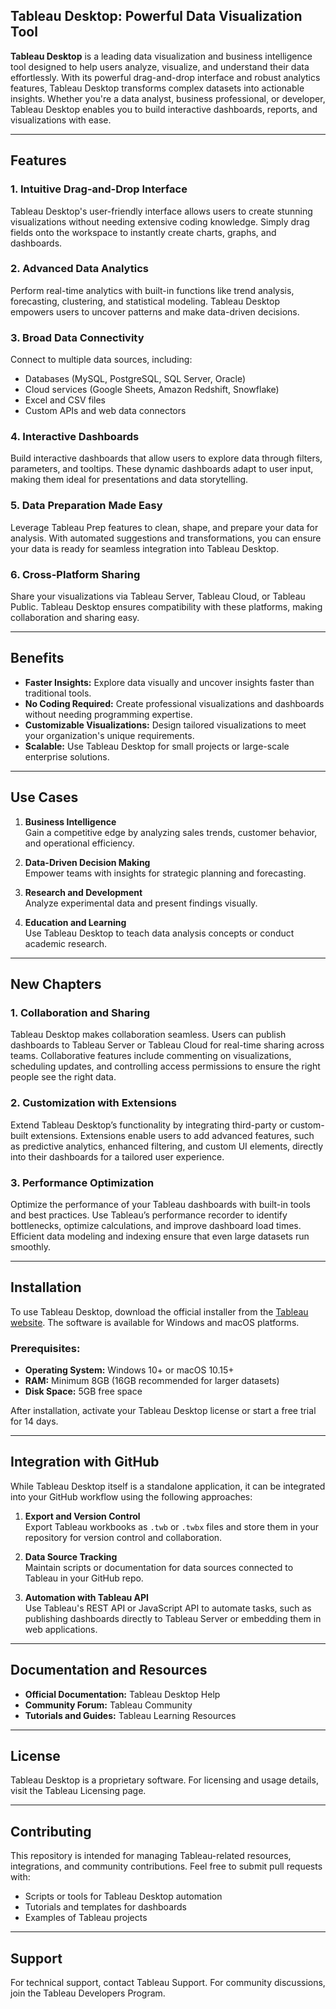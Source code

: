 ## Tableau Desktop: Powerful Data Visualization Tool

**Tableau Desktop** is a leading data visualization and business intelligence tool designed to help users analyze, visualize, and understand their data effortlessly. With its powerful drag-and-drop interface and robust analytics features, Tableau Desktop transforms complex datasets into actionable insights. Whether you're a data analyst, business professional, or developer, Tableau Desktop enables you to build interactive dashboards, reports, and visualizations with ease.

---

## Features

### 1. **Intuitive Drag-and-Drop Interface**

Tableau Desktop's user-friendly interface allows users to create stunning visualizations without needing extensive coding knowledge. Simply drag fields onto the workspace to instantly create charts, graphs, and dashboards.

### 2. **Advanced Data Analytics**

Perform real-time analytics with built-in functions like trend analysis, forecasting, clustering, and statistical modeling. Tableau Desktop empowers users to uncover patterns and make data-driven decisions.

### 3. **Broad Data Connectivity**

Connect to multiple data sources, including:

- Databases (MySQL, PostgreSQL, SQL Server, Oracle)
- Cloud services (Google Sheets, Amazon Redshift, Snowflake)
- Excel and CSV files
- Custom APIs and web data connectors

### 4. **Interactive Dashboards**

Build interactive dashboards that allow users to explore data through filters, parameters, and tooltips. These dynamic dashboards adapt to user input, making them ideal for presentations and data storytelling.

### 5. **Data Preparation Made Easy**

Leverage Tableau Prep features to clean, shape, and prepare your data for analysis. With automated suggestions and transformations, you can ensure your data is ready for seamless integration into Tableau Desktop.

### 6. **Cross-Platform Sharing**

Share your visualizations via Tableau Server, Tableau Cloud, or Tableau Public. Tableau Desktop ensures compatibility with these platforms, making collaboration and sharing easy.

---

## Benefits

- **Faster Insights:** Explore data visually and uncover insights faster than traditional tools.
- **No Coding Required:** Create professional visualizations and dashboards without needing programming expertise.
- **Customizable Visualizations:** Design tailored visualizations to meet your organization's unique requirements.
- **Scalable:** Use Tableau Desktop for small projects or large-scale enterprise solutions.

---

## Use Cases

1. **Business Intelligence**  
    Gain a competitive edge by analyzing sales trends, customer behavior, and operational efficiency.
    
2. **Data-Driven Decision Making**  
    Empower teams with insights for strategic planning and forecasting.
    
3. **Research and Development**  
    Analyze experimental data and present findings visually.
    
4. **Education and Learning**  
    Use Tableau Desktop to teach data analysis concepts or conduct academic research.
    

---

## New Chapters

### 1. **Collaboration and Sharing**

Tableau Desktop makes collaboration seamless. Users can publish dashboards to Tableau Server or Tableau Cloud for real-time sharing across teams. Collaborative features include commenting on visualizations, scheduling updates, and controlling access permissions to ensure the right people see the right data.

### 2. **Customization with Extensions**

Extend Tableau Desktop’s functionality by integrating third-party or custom-built extensions. Extensions enable users to add advanced features, such as predictive analytics, enhanced filtering, and custom UI elements, directly into their dashboards for a tailored user experience.

### 3. **Performance Optimization**

Optimize the performance of your Tableau dashboards with built-in tools and best practices. Use Tableau’s performance recorder to identify bottlenecks, optimize calculations, and improve dashboard load times. Efficient data modeling and indexing ensure that even large datasets run smoothly.

---

## Installation

To use Tableau Desktop, download the official installer from the [Tableau website](https://www.tableau.com/). The software is available for Windows and macOS platforms.

### Prerequisites:

- **Operating System:** Windows 10+ or macOS 10.15+
- **RAM:** Minimum 8GB (16GB recommended for larger datasets)
- **Disk Space:** 5GB free space

After installation, activate your Tableau Desktop license or start a free trial for 14 days.

---

## Integration with GitHub

While Tableau Desktop itself is a standalone application, it can be integrated into your GitHub workflow using the following approaches:

1. **Export and Version Control**  
    Export Tableau workbooks as `.twb` or `.twbx` files and store them in your repository for version control and collaboration.
    
2. **Data Source Tracking**  
    Maintain scripts or documentation for data sources connected to Tableau in your GitHub repo.
    
3. **Automation with Tableau API**  
    Use Tableau's REST API or JavaScript API to automate tasks, such as publishing dashboards directly to Tableau Server or embedding them in web applications.
    

---

## Documentation and Resources

- **Official Documentation:** Tableau Desktop Help
- **Community Forum:** Tableau Community
- **Tutorials and Guides:** Tableau Learning Resources

---

## License

Tableau Desktop is a proprietary software. For licensing and usage details, visit the Tableau Licensing page.

---

## Contributing

This repository is intended for managing Tableau-related resources, integrations, and community contributions. Feel free to submit pull requests with:

- Scripts or tools for Tableau Desktop automation
- Tutorials and templates for dashboards
- Examples of Tableau projects

---

## Support

For technical support, contact Tableau Support. For community discussions, join the Tableau Developers Program.
